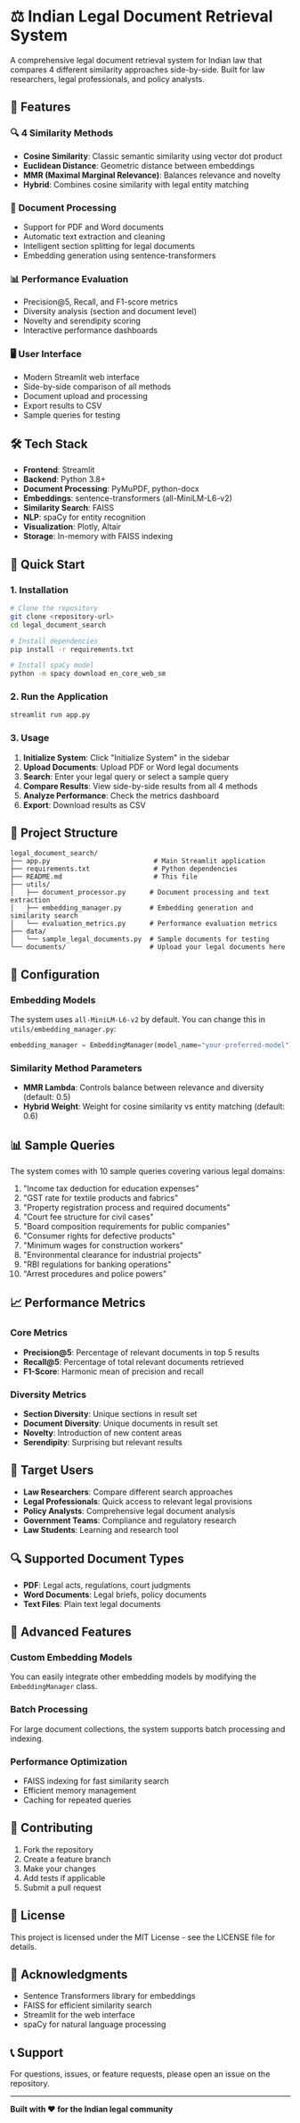 # ⚖️ Indian Legal Document Retrieval System

A comprehensive legal document retrieval system for Indian law that compares 4 different similarity approaches side-by-side. Built for law researchers, legal professionals, and policy analysts.

## 🎯 Features

### 🔍 **4 Similarity Methods**
- **Cosine Similarity**: Classic semantic similarity using vector dot product
- **Euclidean Distance**: Geometric distance between embeddings
- **MMR (Maximal Marginal Relevance)**: Balances relevance and novelty
- **Hybrid**: Combines cosine similarity with legal entity matching

### 📄 **Document Processing**
- Support for PDF and Word documents
- Automatic text extraction and cleaning
- Intelligent section splitting for legal documents
- Embedding generation using sentence-transformers

### 📊 **Performance Evaluation**
- Precision@5, Recall, and F1-score metrics
- Diversity analysis (section and document level)
- Novelty and serendipity scoring
- Interactive performance dashboards

### 🖥️ **User Interface**
- Modern Streamlit web interface
- Side-by-side comparison of all methods
- Document upload and processing
- Export results to CSV
- Sample queries for testing

## 🛠️ Tech Stack

- **Frontend**: Streamlit
- **Backend**: Python 3.8+
- **Document Processing**: PyMuPDF, python-docx
- **Embeddings**: sentence-transformers (all-MiniLM-L6-v2)
- **Similarity Search**: FAISS
- **NLP**: spaCy for entity recognition
- **Visualization**: Plotly, Altair
- **Storage**: In-memory with FAISS indexing

## 🚀 Quick Start

### 1. Installation

```bash
# Clone the repository
git clone <repository-url>
cd legal_document_search

# Install dependencies
pip install -r requirements.txt

# Install spaCy model
python -m spacy download en_core_web_sm
```

### 2. Run the Application

```bash
streamlit run app.py
```

### 3. Usage

1. **Initialize System**: Click "Initialize System" in the sidebar
2. **Upload Documents**: Upload PDF or Word legal documents
3. **Search**: Enter your legal query or select a sample query
4. **Compare Results**: View side-by-side results from all 4 methods
5. **Analyze Performance**: Check the metrics dashboard
6. **Export**: Download results as CSV

## 📁 Project Structure

```
legal_document_search/
├── app.py                          # Main Streamlit application
├── requirements.txt                # Python dependencies
├── README.md                       # This file
├── utils/
│   ├── document_processor.py      # Document processing and text extraction
│   ├── embedding_manager.py       # Embedding generation and similarity search
│   └── evaluation_metrics.py      # Performance evaluation metrics
├── data/
│   └── sample_legal_documents.py  # Sample documents for testing
└── documents/                     # Upload your legal documents here
```

## 🔧 Configuration

### Embedding Models
The system uses `all-MiniLM-L6-v2` by default. You can change this in `utils/embedding_manager.py`:

```python
embedding_manager = EmbeddingManager(model_name="your-preferred-model")
```

### Similarity Method Parameters
- **MMR Lambda**: Controls balance between relevance and diversity (default: 0.5)
- **Hybrid Weight**: Weight for cosine similarity vs entity matching (default: 0.6)

## 📊 Sample Queries

The system comes with 10 sample queries covering various legal domains:

1. "Income tax deduction for education expenses"
2. "GST rate for textile products and fabrics"
3. "Property registration process and required documents"
4. "Court fee structure for civil cases"
5. "Board composition requirements for public companies"
6. "Consumer rights for defective products"
7. "Minimum wages for construction workers"
8. "Environmental clearance for industrial projects"
9. "RBI regulations for banking operations"
10. "Arrest procedures and police powers"

## 📈 Performance Metrics

### Core Metrics
- **Precision@5**: Percentage of relevant documents in top 5 results
- **Recall@5**: Percentage of total relevant documents retrieved
- **F1-Score**: Harmonic mean of precision and recall

### Diversity Metrics
- **Section Diversity**: Unique sections in result set
- **Document Diversity**: Unique documents in result set
- **Novelty**: Introduction of new content areas
- **Serendipity**: Surprising but relevant results

## 🎯 Target Users

- **Law Researchers**: Compare different search approaches
- **Legal Professionals**: Quick access to relevant legal provisions
- **Policy Analysts**: Comprehensive legal document analysis
- **Government Teams**: Compliance and regulatory research
- **Law Students**: Learning and research tool

## 🔍 Supported Document Types

- **PDF**: Legal acts, regulations, court judgments
- **Word Documents**: Legal briefs, policy documents
- **Text Files**: Plain text legal documents

## 🚀 Advanced Features

### Custom Embedding Models
You can easily integrate other embedding models by modifying the `EmbeddingManager` class.

### Batch Processing
For large document collections, the system supports batch processing and indexing.

### Performance Optimization
- FAISS indexing for fast similarity search
- Efficient memory management
- Caching for repeated queries

## 🤝 Contributing

1. Fork the repository
2. Create a feature branch
3. Make your changes
4. Add tests if applicable
5. Submit a pull request

## 📝 License

This project is licensed under the MIT License - see the LICENSE file for details.

## 🙏 Acknowledgments

- Sentence Transformers library for embeddings
- FAISS for efficient similarity search
- Streamlit for the web interface
- spaCy for natural language processing

## 📞 Support

For questions, issues, or feature requests, please open an issue on the repository.

---

**Built with ❤️ for the Indian legal community** 